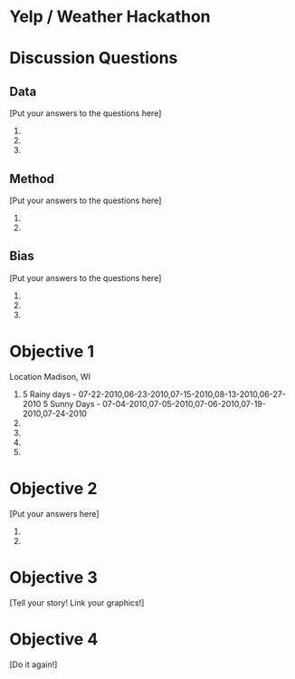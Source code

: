 # Yelp / Weather Hackathon

# Discussion Questions

## Data

[Put your answers to the questions here]

1.
2.
3.

## Method

[Put your answers to the questions here]

1.
2.

## Bias

[Put your answers to the questions here]

1.
2.
3.

# Objective 1
Location Madison, WI
1. 	5 Rainy days - 07-22-2010,06-23-2010,07-15-2010,08-13-2010,06-27-2010 	5 Sunny Days - 07-04-2010,07-05-2010,07-06-2010,07-19-2010,07-24-2010
2. 
3.
4.
5.

# Objective 2
[Put your answers here]

1.
2.


# Objective 3

[Tell your story!  Link your graphics!]

# Objective 4

[Do it again!]


